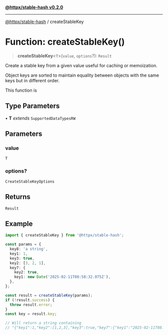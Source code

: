 [**@httpx/stable-hash v0.2.0**](../README.md)

***

[@httpx/stable-hash](../README.md) / createStableKey

# Function: createStableKey()

> **createStableKey**\<`T`\>(`value`, `options`?): `Result`

Create a stable key from a given value useful for caching or memoization.

Object keys are sorted to maintain equality between objects with
the same keys but in different order.

This function is

## Type Parameters

• **T** *extends* `SupportedDataTypesRW`

## Parameters

### value

`T`

### options?

`CreateStableKeyOptions`

## Returns

`Result`

## Example

```typescript
import { createStableKey } from '@httpx/stable-hash';

const params = {
  key8: 'a string',
  key1: 1,
  key3: true,
  key2: [3, 2, 1],
  key7: {
    key2: true,
    key1: new Date('2025-02-11T08:58:32.075Z'),
  },
};

const result = createStableKey(params);
if (!result.success) {
  throw result.error;
}
const key = result.key;

// Will return a string containing
// "{"key1":1,"key2":[1,2,3],"key3":true,"key7":{"key1":"2025-02-11T08:58:32.075Z","key2":true},"key8":"a string"}"
```
